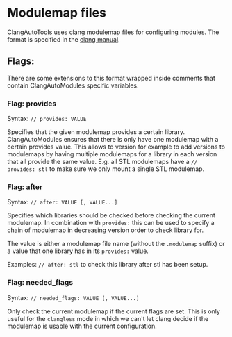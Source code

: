 # Modulemap files

ClangAutoTools uses clang modulemap files for configuring modules. The format
is specified in the [clang manual](https://clang.llvm.org/docs/Modules.html).

## Flags:

There are some extensions to this format wrapped inside comments that contain
ClangAutoModules specific variables.

### Flag: provides

Syntax: `// provides: VALUE`

Specifies that the given modulemap provides a certain
library. ClangAutoModules ensures that there is only have one modulemap with a
certain provides value. This allows to version for example to add versions to
modulemaps by having multiple modulemaps for a library in each version that
all provide the same value. E.g. all STL modulemaps have a `// provides: stl`
to make sure we only mount a single STL modulemap.

### Flag: after

Syntax: `// after: VALUE [, VALUE...]`

Specifies which libraries should be checked before checking the current
modulemap. In combination with `provides:` this can be used to specify
a chain of modulemap in decreasing version order to check library for.

The value is either a modulemap file name (without the `.modulemap` suffix)
or a value that one library has in its `provides:` value.

Examples: `// after: stl` to check this library after stl has been setup.

### Flag: needed_flags

Syntax: `// needed_flags: VALUE [, VALUE...]`

Only check the current modulemap if the current flags are set. This is only
useful for the `clangless` mode in which we can't let clang decide if the
modulemap is usable with the current configuration.
